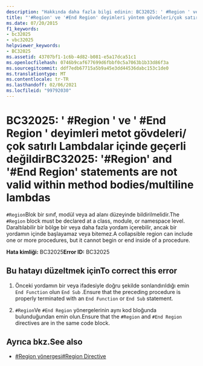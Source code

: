 ```yaml
---
description: "Hakkında daha fazla bilgi edinin: BC32025: ' #Region ' ve ' #End Region ' deyimleri metot gövdeleri/çok satırlı Lambdalar içinde geçerli değildir"
title: "'#Region' ve '#End Region' deyimleri yöntem gövdeleri/çok satırlı lambdalar içinde geçerli değildir"
ms.date: 07/20/2015
f1_keywords:
- bc32025
- vbc32025
helpviewer_keywords:
- BC32025
ms.assetid: 43707bf1-1c6b-4d82-b081-e5a17dca51c1
ms.openlocfilehash: 0746b9caf677699d6fbbf0c5a7063b1b33d86f3a
ms.sourcegitcommit: ddf7edb67715a5b9a45e3dd44536dabc153c1de0
ms.translationtype: MT
ms.contentlocale: tr-TR
ms.lasthandoff: 02/06/2021
ms.locfileid: "99792030"
---
```

# <a name="bc32025-region-and-end-region-statements-are-not-valid-within-method-bodiesmultiline-lambdas"></a><span data-ttu-id="0e549-103">BC32025: ' #Region ' ve ' #End Region ' deyimleri metot gövdeleri/çok satırlı Lambdalar içinde geçerli değildir</span><span class="sxs-lookup"><span data-stu-id="0e549-103">BC32025: '#Region' and '#End Region' statements are not valid within method bodies/multiline lambdas</span></span>

<span data-ttu-id="0e549-104">`#Region`Blok bir sınıf, modül veya ad alanı düzeyinde bildirilmelidir.</span><span class="sxs-lookup"><span data-stu-id="0e549-104">The `#Region` block must be declared at a class, module, or namespace level.</span></span> <span data-ttu-id="0e549-105">Daraltılabilir bir bölge bir veya daha fazla yordam içerebilir, ancak bir yordamın içinde başlayamaz veya bitemez.</span><span class="sxs-lookup"><span data-stu-id="0e549-105">A collapsible region can include one or more procedures, but it cannot begin or end inside of a procedure.</span></span>

 <span data-ttu-id="0e549-106">**Hata kimliği:** BC32025</span><span class="sxs-lookup"><span data-stu-id="0e549-106">**Error ID:** BC32025</span></span>

## <a name="to-correct-this-error"></a><span data-ttu-id="0e549-107">Bu hatayı düzeltmek için</span><span class="sxs-lookup"><span data-stu-id="0e549-107">To correct this error</span></span>

1. <span data-ttu-id="0e549-108">Önceki yordamın bir veya ifadesiyle doğru şekilde sonlandırıldığı emin `End Function` olun `End Sub` .</span><span class="sxs-lookup"><span data-stu-id="0e549-108">Ensure that the preceding procedure is properly terminated with an `End Function` or `End Sub` statement.</span></span>

2. <span data-ttu-id="0e549-109">`#Region`Ve `#End Region` yönergelerinin aynı kod bloğunda bulunduğundan emin olun.</span><span class="sxs-lookup"><span data-stu-id="0e549-109">Ensure that the `#Region` and `#End Region` directives are in the same code block.</span></span>

## <a name="see-also"></a><span data-ttu-id="0e549-110">Ayrıca bkz.</span><span class="sxs-lookup"><span data-stu-id="0e549-110">See also</span></span>

- [<span data-ttu-id="0e549-111">#Region yönergesi</span><span class="sxs-lookup"><span data-stu-id="0e549-111">#Region Directive</span></span>](../directives/region-directive.md)
